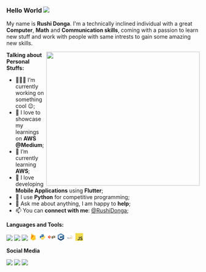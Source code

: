 ### Hello World <img src="https://media.giphy.com/media/hvRJCLFzcasrR4ia7z/giphy.gif" width="25px">

My name is **Rushi Donga**. I'm a technically inclined individual with a great **Computer**, **Math** and **Communication skills**, coming with a passion to learn new stuff and work with people with same intrests to gain some amazing new skills.

  <img align="right" src="https://user-images.githubusercontent.com/65907580/161374224-f4ca38b1-8ca0-4730-bc26-643237906783.jpg" width="400" height="350" />
  
**Talking about Personal Stuffs:**

- 👨🏽‍💻 I’m currently working on something cool :wink:;
- 📰 I love to showcase my learnings on **AWS @Medium**;
- 🌱 I’m currently learning **AWS**; 
- 💖 I love developing **Mobile Applications** using **Flutter**;
- 🖤 I use **Python** for competitive programming;
- 💬 Ask me about anything, I am happy to **help**;
- 📫 You can **connect with me**: [@RushiDonga](https://www.linkedin.com/in/rushidonga/);

**Languages and Tools:**  

<code><img height="20" src="https://user-images.githubusercontent.com/65907580/161374377-0bb6d68f-0e18-4a61-9cd2-bd01cec3c9a9.png"></code>
<code><img height="20" src="https://user-images.githubusercontent.com/65907580/161374493-df3e6b89-becf-485d-95d0-d5c790a16fa9.png"></code>
</code>
<code><img height="20" src="https://user-images.githubusercontent.com/65907580/161374603-dd754074-3a80-491a-bb3f-ddd3053e6d6c.png"></code>
<code><img height="20" src="https://raw.githubusercontent.com/github/explore/80688e429a7d4ef2fca1e82350fe8e3517d3494d/topics/firebase/firebase.png"></code>
<code><img height="20" src="https://raw.githubusercontent.com/github/explore/80688e429a7d4ef2fca1e82350fe8e3517d3494d/topics/python/python.png"></code>
<code><img height="20" src="https://raw.githubusercontent.com/github/explore/80688e429a7d4ef2fca1e82350fe8e3517d3494d/topics/git/git.png"></code>
<code><img height="20" src="https://raw.githubusercontent.com/github/explore/80688e429a7d4ef2fca1e82350fe8e3517d3494d/topics/cpp/cpp.png"></code>
<code><img height="20" src="https://raw.githubusercontent.com/github/explore/80688e429a7d4ef2fca1e82350fe8e3517d3494d/topics/mysql/mysql.png"></code>
<code><img height="20" src="https://raw.githubusercontent.com/github/explore/80688e429a7d4ef2fca1e82350fe8e3517d3494d/topics/javascript/javascript.png"></code>

**Social Media**

<code><img height="20" src="https://user-images.githubusercontent.com/65907580/161374810-bc164904-8b14-42fc-8332-756d2f09b9bd.png"></code>
<code><img height="20" src="https://user-images.githubusercontent.com/65907580/161374885-32dd9bd6-5328-44c8-8287-85fc92755128.png"></code>
<code><img height="20" src="https://user-images.githubusercontent.com/65907580/161374993-434554ce-cff6-4732-9bb1-50745ad64b80.png"></code>
